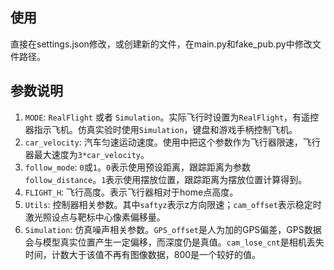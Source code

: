 ## 使用

直接在settings.json修改，或创建新的文件，在main.py和fake_pub.py中修改文件路径。

## 参数说明

1. `MODE`: `RealFlight` 或者 `Simulation`。实际飞行时设置为`RealFlight`，有遥控器指示飞机。仿真实验时使用`Simulation`，键盘和游戏手柄控制飞机。
2. `car_velocity`: 汽车匀速运动速度。使用中把这个参数作为飞行器限速，飞行器最大速度为`3*car_velocity`。
3. `follow_mode`: `0`或`1`。`0`表示使用预设距离，跟踪距离为参数`follow_distance`。`1`表示使用摆放位置，跟踪距离为摆放位置计算得到。
4. `FLIGHT_H`: 飞行高度。表示飞行器相对于home点高度。
5. `Utils`: 控制器相关参数。其中`saftyz`表示z方向限速；`cam_offset`表示稳定时激光照设点与靶标中心像素偏移量。
6. `Simulation`: 仿真噪声相关参数。`GPS_offset`是人为加的GPS偏差，GPS数据会与模型真实位置产生一定偏移，而深度仍是真值。`cam_lose_cnt`是相机丢失时间，计数大于该值不再有图像数据，800是一个较好的值。
